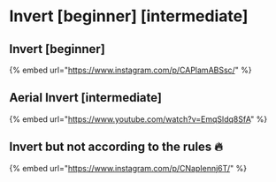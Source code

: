 # Invert \[beginner] \[intermediate]

## Invert \[beginner]

{% embed url="https://www.instagram.com/p/CAPlamABSsc/" %}

## Aerial Invert \[intermediate]

{% embed url="https://www.youtube.com/watch?v=EmqSldq8SfA" %}

## Invert but not according to the rules 🔥

{% embed url="https://www.instagram.com/p/CNapIennj6T/" %}
